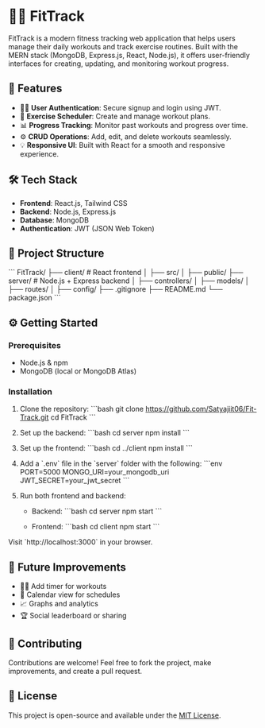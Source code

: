 # 🏋️‍♂️ FitTrack

FitTrack is a modern fitness tracking web application that helps users manage their daily workouts and track exercise routines. Built with the MERN stack (MongoDB, Express.js, React, Node.js), it offers user-friendly interfaces for creating, updating, and monitoring workout progress.

## 🚀 Features

- 🧑‍💻 **User Authentication**: Secure signup and login using JWT.
- 📅 **Exercise Scheduler**: Create and manage workout plans.
- 📊 **Progress Tracking**: Monitor past workouts and progress over time.
- ⚙️ **CRUD Operations**: Add, edit, and delete workouts seamlessly.
- 💡 **Responsive UI**: Built with React for a smooth and responsive experience.

## 🛠️ Tech Stack

- **Frontend**: React.js, Tailwind CSS
- **Backend**: Node.js, Express.js
- **Database**: MongoDB
- **Authentication**: JWT (JSON Web Token)

## 📂 Project Structure

\`\`\`
FitTrack/
├── client/ # React frontend
│ ├── src/
│ ├── public/
├── server/ # Node.js + Express backend
│ ├── controllers/
│ ├── models/
│ ├── routes/
│ ├── config/
├── .gitignore
├── README.md
└── package.json
\`\`\`

## ⚙️ Getting Started

### Prerequisites

- Node.js & npm
- MongoDB (local or MongoDB Atlas)

### Installation

1. Clone the repository:
   \`\`\`bash
   git clone https://github.com/Satyajiit06/Fit-Track.git
   cd FitTrack
   \`\`\`

2. Set up the backend:
   \`\`\`bash
   cd server
   npm install
   \`\`\`

3. Set up the frontend:
   \`\`\`bash
   cd ../client
   npm install
   \`\`\`

4. Add a \`.env\` file in the \`server\` folder with the following:
   \`\`\`env
   PORT=5000
   MONGO_URI=your_mongodb_uri
   JWT_SECRET=your_jwt_secret
   \`\`\`

5. Run both frontend and backend:

   - Backend:
     \`\`\`bash
     cd server
     npm start
     \`\`\`

   - Frontend:
     \`\`\`bash
     cd client
     npm start
     \`\`\`

Visit \`http://localhost:3000\` in your browser.

## 🧠 Future Improvements

- 🏃‍♂️ Add timer for workouts
- 📅 Calendar view for schedules
- 📈 Graphs and analytics
- 🏆 Social leaderboard or sharing

## 🤝 Contributing

Contributions are welcome! Feel free to fork the project, make improvements, and create a pull request.

## 📜 License

This project is open-source and available under the [MIT License](LICENSE).
